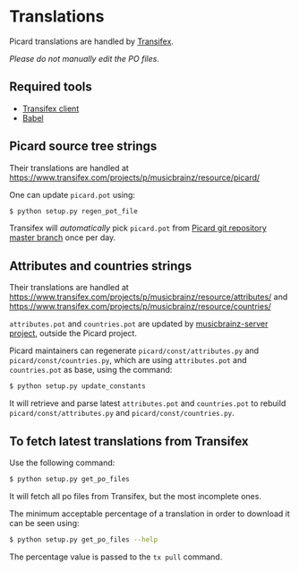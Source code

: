 Translations
============

Picard translations are handled by [Transifex](https://www.transifex.com).

_Please do not manually edit the PO files._

Required tools
--------------

* [Transifex client](http://support.transifex.com/customer/portal/topics/440187-transifex-client/articles)
* [Babel](http://babel.pocoo.org/)


Picard source tree strings
--------------------------

Their translations are handled at https://www.transifex.com/projects/p/musicbrainz/resource/picard/

One can update `picard.pot` using:
```bash
$ python setup.py regen_pot_file
```

Transifex will _automatically_ pick `picard.pot` from [Picard git repository master branch](https://github.com/metabrainz/picard/tree/master) once per day.


Attributes and countries strings
--------------------------------

Their translations are handled at https://www.transifex.com/projects/p/musicbrainz/resource/attributes/ and https://www.transifex.com/projects/p/musicbrainz/resource/countries/

`attributes.pot` and `countries.pot` are updated by [musicbrainz-server project](https://bitbucket.org/metabrainz/musicbrainz-server/), outside the Picard project.

Picard maintainers can regenerate `picard/const/attributes.py` and `picard/const/countries.py`, which are using `attributes.pot` and `countries.pot` as base, using the command:
```bash
$ python setup.py update_constants
```
It will retrieve and parse latest `attributes.pot` and `countries.pot` to rebuild `picard/const/attributes.py` and `picard/const/countries.py`.


To fetch latest translations from Transifex
-------------------------------------------

Use the following command:

```bash
$ python setup.py get_po_files
```

It will fetch all po files from Transifex, but the most incomplete ones.

The minimum acceptable percentage of a translation in order to download it can be seen using:
```bash
$ python setup.py get_po_files --help
```
The percentage value is passed to the `tx pull` command.
